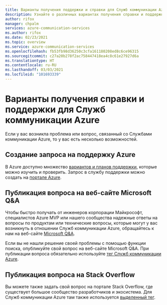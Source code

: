 ```yaml
---
title: Варианты получения поддержки и справки для Служб коммуникации Azure
description: Узнайте о различных вариантах получения справки и поддержки, доступных для Служб коммуникации Azure.
author: rifox
manager: chpalm
services: azure-communication-services
ms.author: rifox
ms.date: 02/23/2021
ms.topic: overview
ms.service: azure-communication-services
ms.openlocfilehash: fb53fb98d36250c3cfa161180208ed8c6ce96315
ms.sourcegitcommit: c27a20b278f2ac758447418ea4c8c61e27927d6a
ms.translationtype: HT
ms.contentlocale: ru-RU
ms.lasthandoff: 03/03/2021
ms.locfileid: "101693339"
---
```

# <a name="help-and-support-options-for-azure-communication-services"></a>Варианты получения справки и поддержки для Служб коммуникации Azure

Если у вас возникла проблема или вопрос, связанный со Службами коммуникации Azure, то у вас есть несколько возможностей.

## <a name="create-an-azure-support-request"></a>Создание запроса на поддержку Azure
В Azure доступно множество [вариантов и планов поддержки](https://azure.microsoft.com/support/plans/), которые можно изучить и проверить. Запрос в службу поддержки можно создать на [портале Azure](https://ms.portal.azure.com/#blade/Microsoft_Azure_Support/HelpAndSupportBlade/overview).

## <a name="post-a-question-to-microsoft-qa"></a>Публикация вопроса на веб-сайте Microsoft Q&A

Чтобы быстро получать от инженеров корпорации Майкрософт, специалистов Azure MVP или нашего сообщества надежные ответы на вопросы по продуктам или технические вопросы, которые могут у вас возникнуть в отношении Служб коммуникации Azure, обращайтесь к нам на веб-сайте [Microsoft Q&A](https://docs.microsoft.com/answers/products/azure). 

Если вы не нашли решение своей проблемы с помощью функции поиска, опубликуйте свой вопрос на веб-сайте Microsoft Q&A. При публикации вопроса обязательно используйте [тег Служб коммуникации Azure](https://docs.microsoft.com/answers/topics/azure-communication-services.html).

## <a name="post-a-question-on-stack-overflow"></a>Публикация вопроса на Stack Overflow

Вы можете также задать свой вопрос на портале Stack Overflow, где существует большое сообщество разработчиков и экосистема. Для Служб коммуникации Azure там также используется [выделенный тег](https://stackoverflow.com/questions/tagged/azure-communication-services).

